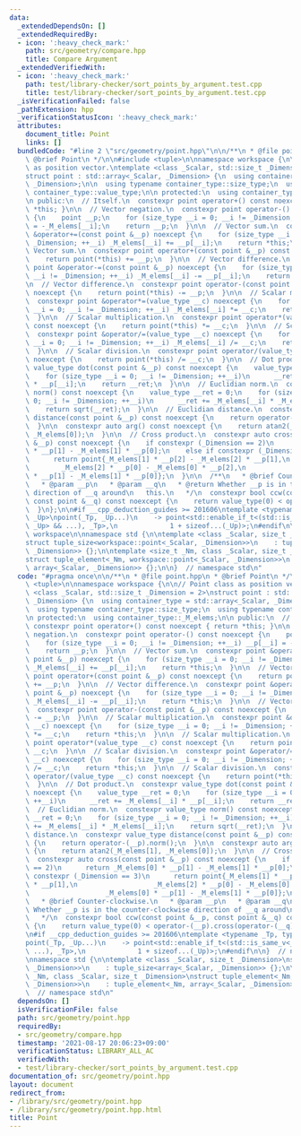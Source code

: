 ```yaml
---
data:
  _extendedDependsOn: []
  _extendedRequiredBy:
  - icon: ':heavy_check_mark:'
    path: src/geometry/compare.hpp
    title: Compare Argument
  _extendedVerifiedWith:
  - icon: ':heavy_check_mark:'
    path: test/library-checker/sort_points_by_argument.test.cpp
    title: test/library-checker/sort_points_by_argument.test.cpp
  _isVerificationFailed: false
  _pathExtension: hpp
  _verificationStatusIcon: ':heavy_check_mark:'
  attributes:
    document_title: Point
    links: []
  bundledCode: "#line 2 \"src/geometry/point.hpp\"\n\n/**\n * @file point.hpp\n *\
    \ @brief Point\n */\n\n#include <tuple>\n\nnamespace workspace {\n\n// Point class\
    \ as position vector.\ntemplate <class _Scalar, std::size_t _Dimension = 2>\n\
    struct point : std::array<_Scalar, _Dimension> {\n  using container_type = std::array<_Scalar,\
    \ _Dimension>;\n\n  using typename container_type::size_type;\n  using typename\
    \ container_type::value_type;\n\n protected:\n  using container_type::_M_elems;\n\
    \n public:\n  // Itself.\n  constexpr point operator+() const noexcept { return\
    \ *this; }\n\n  // Vector negation.\n  constexpr point operator-() const noexcept\
    \ {\n    point __p;\n    for (size_type __i = 0; __i != _Dimension; ++__i) __p[__i]\
    \ = -_M_elems[__i];\n    return __p;\n  }\n\n  // Vector sum.\n  constexpr point\
    \ &operator+=(const point &__p) noexcept {\n    for (size_type __i = 0; __i !=\
    \ _Dimension; ++__i) _M_elems[__i] += __p[__i];\n    return *this;\n  }\n\n  //\
    \ Vector sum.\n  constexpr point operator+(const point &__p) const noexcept {\n\
    \    return point(*this) += __p;\n  }\n\n  // Vector difference.\n  constexpr\
    \ point &operator-=(const point &__p) noexcept {\n    for (size_type __i = 0;\
    \ __i != _Dimension; ++__i) _M_elems[__i] -= __p[__i];\n    return *this;\n  }\n\
    \n  // Vector difference.\n  constexpr point operator-(const point &__p) const\
    \ noexcept {\n    return point(*this) -= __p;\n  }\n\n  // Scalar multiplication.\n\
    \  constexpr point &operator*=(value_type __c) noexcept {\n    for (size_type\
    \ __i = 0; __i != _Dimension; ++__i) _M_elems[__i] *= __c;\n    return *this;\n\
    \  }\n\n  // Scalar multiplication.\n  constexpr point operator*(value_type __c)\
    \ const noexcept {\n    return point(*this) *= __c;\n  }\n\n  // Scalar division.\n\
    \  constexpr point &operator/=(value_type __c) noexcept {\n    for (size_type\
    \ __i = 0; __i != _Dimension; ++__i) _M_elems[__i] /= __c;\n    return *this;\n\
    \  }\n\n  // Scalar division.\n  constexpr point operator/(value_type __c) const\
    \ noexcept {\n    return point(*this) /= __c;\n  }\n\n  // Dot product.\n  constexpr\
    \ value_type dot(const point &__p) const noexcept {\n    value_type __ret = 0;\n\
    \    for (size_type __i = 0; __i != _Dimension; ++__i)\n      __ret += _M_elems[__i]\
    \ * __p[__i];\n    return __ret;\n  }\n\n  // Euclidian norm.\n  constexpr value_type\
    \ norm() const noexcept {\n    value_type __ret = 0;\n    for (size_type __i =\
    \ 0; __i != _Dimension; ++__i)\n      __ret += _M_elems[__i] * _M_elems[__i];\n\
    \    return sqrt(__ret);\n  }\n\n  // Euclidian distance.\n  constexpr value_type\
    \ distance(const point &__p) const noexcept {\n    return operator-(__p).norm();\n\
    \  }\n\n  constexpr auto arg() const noexcept {\n    return atan2(_M_elems[1],\
    \ _M_elems[0]);\n  }\n\n  // Cross product.\n  constexpr auto cross(const point\
    \ &__p) const noexcept {\n    if constexpr (_Dimension == 2)\n      return _M_elems[0]\
    \ * __p[1] - _M_elems[1] * __p[0];\n    else if constexpr (_Dimension == 3)\n\
    \      return point{_M_elems[1] * __p[2] - _M_elems[2] * __p[1],\n           \
    \        _M_elems[2] * __p[0] - _M_elems[0] * __p[2],\n                   _M_elems[0]\
    \ * __p[1] - _M_elems[1] * __p[0]};\n  }\n\n  /**\n   * @brief Counter-clockwise.\n\
    \   * @param __p\n   * @param __q\n   * @return Whether __p is in the counter-clockwise\
    \ direction of __q around\n   this.\n   */\n  constexpr bool ccw(const point &__p,\
    \ const point &__q) const noexcept {\n    return value_type(0) < operator-(__p).cross(operator-(__q));\n\
    \  }\n};\n\n#if __cpp_deduction_guides >= 201606\ntemplate <typename _Tp, typename...\
    \ _Up>\npoint(_Tp, _Up...)\n    -> point<std::enable_if_t<(std::is_same_v<_Tp,\
    \ _Up> && ...), _Tp>,\n             1 + sizeof...(_Up)>;\n#endif\n\n}  // namespace\
    \ workspace\n\nnamespace std {\n\ntemplate <class _Scalar, size_t _Dimension>\n\
    struct tuple_size<workspace::point<_Scalar, _Dimension>>\n    : tuple_size<array<_Scalar,\
    \ _Dimension>> {};\n\ntemplate <size_t _Nm, class _Scalar, size_t _Dimension>\n\
    struct tuple_element<_Nm, workspace::point<_Scalar, _Dimension>>\n    : tuple_element<_Nm,\
    \ array<_Scalar, _Dimension>> {};\n\n}  // namespace std\n"
  code: "#pragma once\n\n/**\n * @file point.hpp\n * @brief Point\n */\n\n#include\
    \ <tuple>\n\nnamespace workspace {\n\n// Point class as position vector.\ntemplate\
    \ <class _Scalar, std::size_t _Dimension = 2>\nstruct point : std::array<_Scalar,\
    \ _Dimension> {\n  using container_type = std::array<_Scalar, _Dimension>;\n\n\
    \  using typename container_type::size_type;\n  using typename container_type::value_type;\n\
    \n protected:\n  using container_type::_M_elems;\n\n public:\n  // Itself.\n \
    \ constexpr point operator+() const noexcept { return *this; }\n\n  // Vector\
    \ negation.\n  constexpr point operator-() const noexcept {\n    point __p;\n\
    \    for (size_type __i = 0; __i != _Dimension; ++__i) __p[__i] = -_M_elems[__i];\n\
    \    return __p;\n  }\n\n  // Vector sum.\n  constexpr point &operator+=(const\
    \ point &__p) noexcept {\n    for (size_type __i = 0; __i != _Dimension; ++__i)\
    \ _M_elems[__i] += __p[__i];\n    return *this;\n  }\n\n  // Vector sum.\n  constexpr\
    \ point operator+(const point &__p) const noexcept {\n    return point(*this)\
    \ += __p;\n  }\n\n  // Vector difference.\n  constexpr point &operator-=(const\
    \ point &__p) noexcept {\n    for (size_type __i = 0; __i != _Dimension; ++__i)\
    \ _M_elems[__i] -= __p[__i];\n    return *this;\n  }\n\n  // Vector difference.\n\
    \  constexpr point operator-(const point &__p) const noexcept {\n    return point(*this)\
    \ -= __p;\n  }\n\n  // Scalar multiplication.\n  constexpr point &operator*=(value_type\
    \ __c) noexcept {\n    for (size_type __i = 0; __i != _Dimension; ++__i) _M_elems[__i]\
    \ *= __c;\n    return *this;\n  }\n\n  // Scalar multiplication.\n  constexpr\
    \ point operator*(value_type __c) const noexcept {\n    return point(*this) *=\
    \ __c;\n  }\n\n  // Scalar division.\n  constexpr point &operator/=(value_type\
    \ __c) noexcept {\n    for (size_type __i = 0; __i != _Dimension; ++__i) _M_elems[__i]\
    \ /= __c;\n    return *this;\n  }\n\n  // Scalar division.\n  constexpr point\
    \ operator/(value_type __c) const noexcept {\n    return point(*this) /= __c;\n\
    \  }\n\n  // Dot product.\n  constexpr value_type dot(const point &__p) const\
    \ noexcept {\n    value_type __ret = 0;\n    for (size_type __i = 0; __i != _Dimension;\
    \ ++__i)\n      __ret += _M_elems[__i] * __p[__i];\n    return __ret;\n  }\n\n\
    \  // Euclidian norm.\n  constexpr value_type norm() const noexcept {\n    value_type\
    \ __ret = 0;\n    for (size_type __i = 0; __i != _Dimension; ++__i)\n      __ret\
    \ += _M_elems[__i] * _M_elems[__i];\n    return sqrt(__ret);\n  }\n\n  // Euclidian\
    \ distance.\n  constexpr value_type distance(const point &__p) const noexcept\
    \ {\n    return operator-(__p).norm();\n  }\n\n  constexpr auto arg() const noexcept\
    \ {\n    return atan2(_M_elems[1], _M_elems[0]);\n  }\n\n  // Cross product.\n\
    \  constexpr auto cross(const point &__p) const noexcept {\n    if constexpr (_Dimension\
    \ == 2)\n      return _M_elems[0] * __p[1] - _M_elems[1] * __p[0];\n    else if\
    \ constexpr (_Dimension == 3)\n      return point{_M_elems[1] * __p[2] - _M_elems[2]\
    \ * __p[1],\n                   _M_elems[2] * __p[0] - _M_elems[0] * __p[2],\n\
    \                   _M_elems[0] * __p[1] - _M_elems[1] * __p[0]};\n  }\n\n  /**\n\
    \   * @brief Counter-clockwise.\n   * @param __p\n   * @param __q\n   * @return\
    \ Whether __p is in the counter-clockwise direction of __q around\n   this.\n\
    \   */\n  constexpr bool ccw(const point &__p, const point &__q) const noexcept\
    \ {\n    return value_type(0) < operator-(__p).cross(operator-(__q));\n  }\n};\n\
    \n#if __cpp_deduction_guides >= 201606\ntemplate <typename _Tp, typename... _Up>\n\
    point(_Tp, _Up...)\n    -> point<std::enable_if_t<(std::is_same_v<_Tp, _Up> &&\
    \ ...), _Tp>,\n             1 + sizeof...(_Up)>;\n#endif\n\n}  // namespace workspace\n\
    \nnamespace std {\n\ntemplate <class _Scalar, size_t _Dimension>\nstruct tuple_size<workspace::point<_Scalar,\
    \ _Dimension>>\n    : tuple_size<array<_Scalar, _Dimension>> {};\n\ntemplate <size_t\
    \ _Nm, class _Scalar, size_t _Dimension>\nstruct tuple_element<_Nm, workspace::point<_Scalar,\
    \ _Dimension>>\n    : tuple_element<_Nm, array<_Scalar, _Dimension>> {};\n\n}\
    \  // namespace std\n"
  dependsOn: []
  isVerificationFile: false
  path: src/geometry/point.hpp
  requiredBy:
  - src/geometry/compare.hpp
  timestamp: '2021-08-17 20:06:23+09:00'
  verificationStatus: LIBRARY_ALL_AC
  verifiedWith:
  - test/library-checker/sort_points_by_argument.test.cpp
documentation_of: src/geometry/point.hpp
layout: document
redirect_from:
- /library/src/geometry/point.hpp
- /library/src/geometry/point.hpp.html
title: Point
---
```

